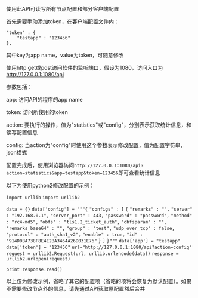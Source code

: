 使用此API可读写所有节点配置和部分客户端配置

首先需要手动添加token，在客户端配置文件内：




	"token" : {
		"testapp" : "123456"
	},





其中key为app name，value为token，可随意修改

使用http get或post访问软件的监听端口，假设为1080，访问入口为 http://127.0.0.1:1080/api

参数包括：

app: 访问API的程序的app name

token: 访问所使用的token

action: 要执行的操作，值为"statistics"或"config"，分别表示获取统计信息，和读写配置信息

config: 当action为"config"时使用这个参数表示修改配置，值为配置字符串，json格式

配置完成后，使用浏览器访问`http://127.0.0.1:1080/api?action=statistics&app=testapp&token=123456`即可查看统计信息

以下为使用python2修改配置的示例：




`import urllib`
`import urllib2`

`data = {}`
`data['config'] = """{`
	`"configs" : [`
		`{`
			`"remarks" : "",`
			`"server" : "192.168.0.1",`
			`"server_port" : 443,`
			`"password" : "password",`
			`"method" : "rc4-md5",`
			`"obfs" : "tls1.2_ticket_auth",`
			`"obfsparam" : "",`
			`"remarks_base64" : "",`
			`"group" : "test",`
			`"udp_over_tcp" : false,`
			`"protocol" : "auth_sha1_v2",`
			`"enable" : true,`
			`"id" : "914D0BA738F8E4E2BA3464A26D031E76"`
		`}`
	`]`
`}"""`
`data['app'] = "testapp"`
`data['token'] = "123456"`
`url="http://127.0.0.1:1080/api?action=config"`
`request = urllib2.Request(url, urllib.urlencode(data))`
`response = urllib2.urlopen(request)`

`print response.read()`






以上仅为修改示例，省略了其它的配置项（省略的项将会恢复为默认配置）。如果不需要修改节点外的信息，请先通过API获取原配置然后合并